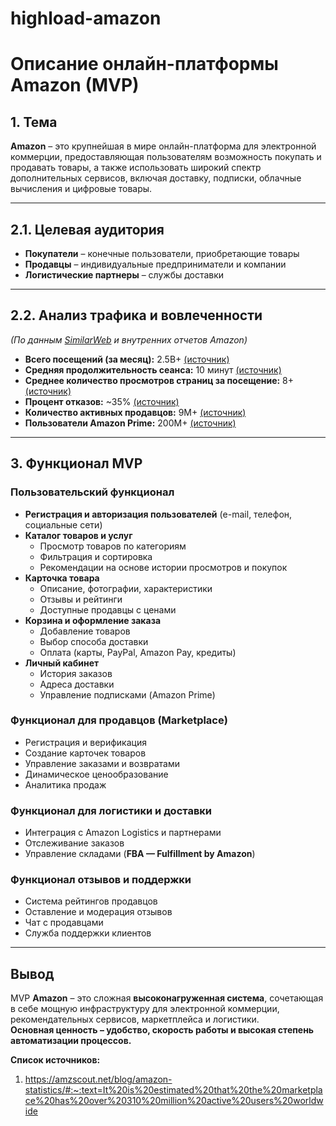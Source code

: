# highload-amazon
# **Описание онлайн-платформы Amazon (MVP)**  

## **1. Тема**  

**Amazon** – это крупнейшая в мире онлайн-платформа для электронной коммерции, предоставляющая пользователям возможность покупать и продавать товары, а также использовать широкий спектр дополнительных сервисов, включая доставку, подписки, облачные вычисления и цифровые товары.

---

## **2.1. Целевая аудитория**  
- **Покупатели** – конечные пользователи, приобретающие товары  
- **Продавцы** – индивидуальные предприниматели и компании  
- **Логистические партнеры** – службы доставки  

---

## **2.2. Анализ трафика и вовлеченности**  
*(По данным [SimilarWeb](https://www.similarweb.com/website/amazon.com/) и внутренних отчетов Amazon)*  
- **Всего посещений (за месяц):** 2.5B+ [(источник)](https://www.similarweb.com/website/amazon.com/)  
- **Средняя продолжительность сеанса:** 10 минут [(источник)](https://www.similarweb.com/website/amazon.com/)  
- **Среднее количество просмотров страниц за посещение:** 8+ [(источник)](https://www.similarweb.com/website/amazon.com/)  
- **Процент отказов:** ~35% [(источник)](https://www.similarweb.com/website/amazon.com/)  
- **Количество активных продавцов:** 9M+ [(источник)](https://www.marketplacepulse.com/amazon/number-of-sellers)  
- **Пользователи Amazon Prime:** 200M+ [(источник)](https://www.aboutamazon.com/news/company-news/amazon-prime-has-more-than-200-million-members-globally)  

---

## **3. Функционал MVP**  

### **Пользовательский функционал**  
- **Регистрация и авторизация пользователей** (e-mail, телефон, социальные сети)  
- **Каталог товаров и услуг**  
  - Просмотр товаров по категориям  
  - Фильтрация и сортировка  
  - Рекомендации на основе истории просмотров и покупок  
- **Карточка товара**  
  - Описание, фотографии, характеристики  
  - Отзывы и рейтинги  
  - Доступные продавцы с ценами  
- **Корзина и оформление заказа**  
  - Добавление товаров  
  - Выбор способа доставки  
  - Оплата (карты, PayPal, Amazon Pay, кредиты)  
- **Личный кабинет**  
  - История заказов  
  - Адреса доставки  
  - Управление подписками (Amazon Prime)  

### **Функционал для продавцов (Marketplace)**  
- Регистрация и верификация  
- Создание карточек товаров  
- Управление заказами и возвратами  
- Динамическое ценообразование  
- Аналитика продаж  

### **Функционал для логистики и доставки**  
- Интеграция с Amazon Logistics и партнерами  
- Отслеживание заказов  
- Управление складами (**FBA — Fulfillment by Amazon**)  

### **Функционал отзывов и поддержки**  
- Система рейтингов продавцов  
- Оставление и модерация отзывов  
- Чат с продавцами  
- Служба поддержки клиентов  

---




## **Вывод**  
MVP **Amazon** – это сложная **высоконагруженная система**, сочетающая в себе мощную инфраструктуру для электронной коммерции, рекомендательных сервисов, маркетплейса и логистики.  
**Основная ценность – удобство, скорость работы и высокая степень автоматизации процессов.**



**Список источников:**
1. https://amzscout.net/blog/amazon-statistics/#:~:text=It%20is%20estimated%20that%20the%20marketplace%20has%20over%20310%20million%20active%20users%20worldwide
